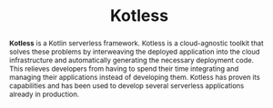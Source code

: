 ---
title: "Kotless"
collection: tools
permalink: /tools/kotless
paperurl: 'https://doi.org/10.1109/ASE.2019.00114'
pdf: 'https://arxiv.org/pdf/2105.13866.pdf'
tool: 'https://github.com/JetBrains/kotless'
video: 'https://www.youtube.com/watch?v=IMSakPNl3TY'
tag: 'Kotlin serverless framework that aims to reduce the routine of serverless deployment creation by generating it straight from the code of the application itself.'
abstract: '<p><b>Kotless</b> is a Kotlin serverless framework. Kotless is a cloud-agnostic toolkit that solves these problems by interweaving the deployed application into the cloud infrastructure and automatically generating the necessary deployment code. This relieves developers from having to spend their time integrating and managing their applications instead of developing them. Kotless has proven its capabilities and has been used to develop several serverless applications already in production.</p>'
---